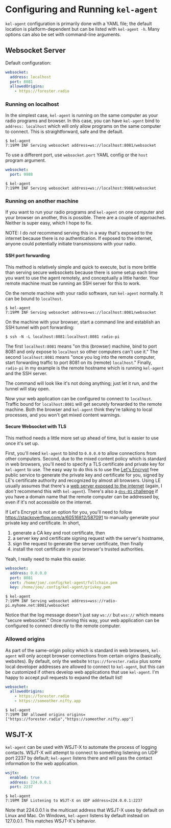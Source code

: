# Configuring and Running `kel-agent`

`kel-agent` configuration is primarily done with a YAML file; the default location is
platform-dependent but can be listed with `kel-agent -h`. Many options can also be set with
command-line arguments.

## Websocket Server

Default configuration:

```yaml
websocket:
  address: localhost
  port: 8081
  allowedOrigins:
    - https://forester.radio
```

### Running on localhost

In the simplest case, `kel-agent` is running on the same computer as your radio programs and
browser. In this case, you can have `kel-agent` bind to `address: localhost` which will only allow
programs on the same computer to connect. This is straightforward, safe and the default.

```shell
$ kel-agent
7:19PM INF Serving websocket address=ws://localhost:8081/websocket
```

To use a different port, use `websocket.port` YAML config or the `host` program argument.

```yaml
websocket:
  port: 9988
```

```shell
$ kel-agent
7:19PM INF Serving websocket address=ws://localhost:9988/websocket
```

### Running on another machine

If you want to run your radio programs and `kel-agent` on one computer and your browser on another,
this is possible. There are a couple of approaches. Neither is super easy, which I hope to fix.

NOTE: I do _not_ recommend serving this in a way that's exposed to the internet because there is
_no_ authentication. If exposed to the internet, anyone could potentially initiate transmissions
with your radio.

#### SSH port forwarding

This method is relatively simple and quick to execute, but is more brittle than serving secure
websockets because there is some setup each time you want to use the agent remotely, and
conceptually a little harder. Your remote machine must be running an SSH server for this to work.

On the remote machine with your radio software, run `kel-agent` normally. It can be bound to
`localhost`.

```shell
$ kel-agent
7:19PM INF Serving websocket address=ws://localhost:8081/websocket
```

On the machine with your browser, start a command line and establish an SSH tunnel with port
forwarding:

```shell
$ ssh -N -L localhost:8081:localhost:8081 radio-pi
```

The first `localhost:8081` means "on this (browser) machine, bind to port 8081 and only expose to
`localhost` so other computers can't use it." The second `localhost:8081` means "once you log into
the remote computer, start forwarding traffic to port 8081 on its (remote) `localhost`." Finally,
`radio-pi` in my example is the remote hostname which is running `kel-agent` and the SSH server.

The command will look like it's not doing anything; just let it run, and the tunnel will stay open.

Now your web application can be configured to connect to `localhost`. Traffic bound for
`localhost:8081` will get securely forwarded to the remote machine. Both the browser and `kel-agent`
think they're talking to local processes, and you won't get mixed content warnings.

#### Secure Websocket with TLS

This method needs a little more set up ahead of time, but is easier to use once it's set up.

First, you'll need `kel-agent` to bind to `0.0.0.0` to allow connections from other computers.
Second, due to the mixed content policy which is standard in web browsers, you'll need to specify a
TLS certificate and private key for `kel-agent` to use. The easy way to do this is to use the
[Let's Encrypt](https://letsencrypt.org/) free public service to generate the private key and
certificate for you, signed by LE's certificate authority and recognized by almost all browsers.
Using LE usually assumes that there's a
[web server exposed to the internet](https://letsencrypt.org/docs/challenge-types/#http-01-challenge)
(again, I _don't_ recommend this with `kel-agent`). There's also a
[`dns-01` challenge](https://letsencrypt.org/docs/challenge-types/) if you have a domain name that
the remote computer can be addressed by, even if it's not accessible on the internet.

If Let's Encrypt is not an option for you, you'll need to follow
https://stackoverflow.com/a/60516812/587091 to manually generate your private key and certificate.
In short,

1. generate a CA key and root certificate, then
2. a server key and certificate signing request with the server's hostname,
3. sign the request to generate the server certificate, then finally
4. install the root certificate in your browser's trusted authorities.

Yeah, I really need to make this easier.

```yaml
websocket:
  address: 0.0.0.0
  port: 8081
  cert: /home/joe/.config/kel-agent/fullchain.pem
  key: /home/joe/.config/kel-agent/privkey.pem
```

```shell
$ kel-agent
7:19PM INF Serving websocket address=wss://radio-pi.myhome.net:8081/websocket
```

Notice that the log message doesn't just say `ws://` but `wss://` which means "secure websocket."
Once running this way, your web application can be configured to connect directly to the remote
computer.

### Allowed origins

As part of the same-origin policy which is standard in web browsers, `kel-agent` will only accept
browser connections from certain origins (basically, websites). By default, only the website
`https://forester.radio` plus some local developer addresses are allowed to connect to `kel-agent`,
but this can be customized if others develop web applications that use `kel-agent`. I'm happy to
accept pull requests to expand the default list!

```yaml
websocket:
  allowedOrigins:
    - https://forester.radio
    - https://someother.nifty.app
```

```shell
$ kel-agent
7:19PM INF allowed origins origins=["https://forester.radio","https://someother.nifty.app"]
```

## WSJT-X

`kel-agent` can be used with WSJT-X to automate the process of logging contacts. WSJT-X will attempt
to connect to something listening on UDP port 2237 by default; `kel-agent` listens there and will
pass the contact information to the web application.

```yaml
wsjtx:
  enabled: true
  address: 224.0.0.1
  port: 2237
```

```shell
$ kel-agent
7:19PM INF Listening to WSJT-X on UDP address=224.0.0.1:2237
```

Note that 224.0.0.1 is the multicast address that WSJT-X uses by default on Linux and Mac. On
Windows, `kel-agent` listens by default instead on 127.0.0.1. This matches WSJT-X's behavior.

